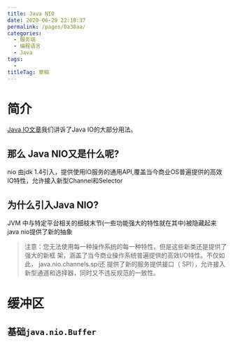 ```yaml
---
title: Java NIO
date: 2020-06-29 22:18:37
permalink: /pages/0a38aa/
categories: 
  - 服务端
  - 编程语言
  - Java
tags: 
  - 
titleTag: 草稿
---
```

# 简介
[Java IO文章][1]我们讲诉了Java IO的大部分用法。
## 那么 Java NIO又是什么呢?
nio 由jdk 1.4引入，提供使用IO服务的通用API,覆盖当今商业OS普遍提供的高效IO特性，允许接入新型Channel和Selector
## 为什么引入Java NIO?
JVM 中与特定平台相关的细枝末节(一些功能强大的特性就在其中)被隐藏起来
java nio提供了新的抽象
>注意：您无法使用每一种操作系统的每一种特性，但是这些新类还是提供了强大的新框
架，涵盖了当今商业操作系统普遍提供的高效I/O特性。不仅如此， java.nio.channels.spi还
提供了新的服务提供接口（ SPI），允许接入新型通道和选择器，同时又不违反规范的一致性。


# 缓冲区
## 基础`java.nio.Buffer`




  [1]: http://hongweipeng.com/index.php/archives/729/